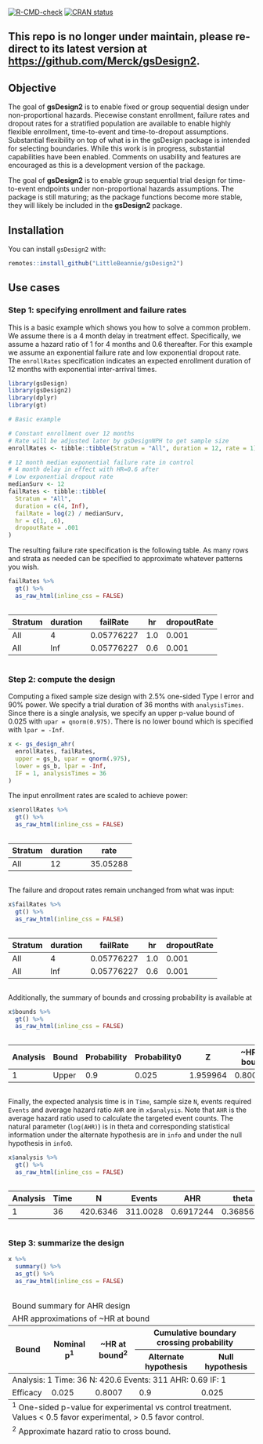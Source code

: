 
<!-- badges: start -->

[![R-CMD-check](https://github.com/LittleBeannie/gsDesign2/actions/workflows/R-CMD-check.yaml/badge.svg)](https://github.com/LittleBeannie/gsDesign2/actions/workflows/R-CMD-check.yaml)
[![CRAN
status](https://www.r-pkg.org/badges/version/gsDesign2)](https://CRAN.R-project.org/package=gsDesign2)
<!-- badges: end -->

## This repo is no longer under maintain, please re-direct to its latest version at https://github.com/Merck/gsDesign2.

## Objective

The goal of **gsDesign2** is to enable fixed or group sequential design
under non-proportional hazards. Piecewise constant enrollment, failure
rates and dropout rates for a stratified population are available to
enable highly flexible enrollment, time-to-event and time-to-dropout
assumptions. Substantial flexibility on top of what is in the gsDesign
package is intended for selecting boundaries. While this work is in
progress, substantial capabilities have been enabled. Comments on
usability and features are encouraged as this is a development version
of the package.

The goal of **gsDesign2** is to enable group sequential trial design for
time-to-event endpoints under non-proportional hazards assumptions. The
package is still maturing; as the package functions become more stable,
they will likely be included in the **gsDesign2** package.

## Installation

You can install `gsDesign2` with:

``` r
remotes::install_github("LittleBeannie/gsDesign2")
```

## Use cases

### Step 1: specifying enrollment and failure rates

This is a basic example which shows you how to solve a common problem.
We assume there is a 4 month delay in treatment effect. Specifically, we
assume a hazard ratio of 1 for 4 months and 0.6 thereafter. For this
example we assume an exponential failure rate and low exponential
dropout rate. The `enrollRates` specification indicates an expected
enrollment duration of 12 months with exponential inter-arrival times.

``` r
library(gsDesign)
library(gsDesign2)
library(dplyr)
library(gt)

# Basic example

# Constant enrollment over 12 months
# Rate will be adjusted later by gsDesignNPH to get sample size
enrollRates <- tibble::tibble(Stratum = "All", duration = 12, rate = 1)

# 12 month median exponential failure rate in control
# 4 month delay in effect with HR=0.6 after
# Low exponential dropout rate
medianSurv <- 12
failRates <- tibble::tibble(
  Stratum = "All",
  duration = c(4, Inf),
  failRate = log(2) / medianSurv,
  hr = c(1, .6),
  dropoutRate = .001
)
```

The resulting failure rate specification is the following table. As many
rows and strata as needed can be specified to approximate whatever
patterns you wish.

``` r
failRates %>%
  gt() %>%
  as_raw_html(inline_css = FALSE)
```

<div id="rukhwqbnsm" style="overflow-x:auto;overflow-y:auto;width:auto;height:auto;">
  
  <table class="gt_table">
  
  <thead class="gt_col_headings">
    <tr>
      <th class="gt_col_heading gt_columns_bottom_border gt_left" rowspan="1" colspan="1" scope="col">Stratum</th>
      <th class="gt_col_heading gt_columns_bottom_border gt_right" rowspan="1" colspan="1" scope="col">duration</th>
      <th class="gt_col_heading gt_columns_bottom_border gt_right" rowspan="1" colspan="1" scope="col">failRate</th>
      <th class="gt_col_heading gt_columns_bottom_border gt_right" rowspan="1" colspan="1" scope="col">hr</th>
      <th class="gt_col_heading gt_columns_bottom_border gt_right" rowspan="1" colspan="1" scope="col">dropoutRate</th>
    </tr>
  </thead>
  <tbody class="gt_table_body">
    <tr><td class="gt_row gt_left">All</td>
<td class="gt_row gt_right">4</td>
<td class="gt_row gt_right">0.05776227</td>
<td class="gt_row gt_right">1.0</td>
<td class="gt_row gt_right">0.001</td></tr>
    <tr><td class="gt_row gt_left">All</td>
<td class="gt_row gt_right">Inf</td>
<td class="gt_row gt_right">0.05776227</td>
<td class="gt_row gt_right">0.6</td>
<td class="gt_row gt_right">0.001</td></tr>
  </tbody>
  
  
</table>
</div>

### Step 2: compute the design

Computing a fixed sample size design with 2.5% one-sided Type I error
and 90% power. We specify a trial duration of 36 months with
`analysisTimes`. Since there is a single analysis, we specify an upper
p-value bound of 0.025 with `upar = qnorm(0.975)`. There is no lower
bound which is specified with `lpar = -Inf`.

``` r
x <- gs_design_ahr(
  enrollRates, failRates,
  upper = gs_b, upar = qnorm(.975),
  lower = gs_b, lpar = -Inf,
  IF = 1, analysisTimes = 36
)
```

The input enrollment rates are scaled to achieve power:

``` r
x$enrollRates %>%
  gt() %>%
  as_raw_html(inline_css = FALSE)
```

<div id="yjtuqvrhny" style="overflow-x:auto;overflow-y:auto;width:auto;height:auto;">
  
  <table class="gt_table">
  
  <thead class="gt_col_headings">
    <tr>
      <th class="gt_col_heading gt_columns_bottom_border gt_left" rowspan="1" colspan="1" scope="col">Stratum</th>
      <th class="gt_col_heading gt_columns_bottom_border gt_right" rowspan="1" colspan="1" scope="col">duration</th>
      <th class="gt_col_heading gt_columns_bottom_border gt_right" rowspan="1" colspan="1" scope="col">rate</th>
    </tr>
  </thead>
  <tbody class="gt_table_body">
    <tr><td class="gt_row gt_left">All</td>
<td class="gt_row gt_right">12</td>
<td class="gt_row gt_right">35.05288</td></tr>
  </tbody>
  
  
</table>
</div>

The failure and dropout rates remain unchanged from what was input:

``` r
x$failRates %>%
  gt() %>%
  as_raw_html(inline_css = FALSE)
```

<div id="lsubyqwkcb" style="overflow-x:auto;overflow-y:auto;width:auto;height:auto;">
  
  <table class="gt_table">
  
  <thead class="gt_col_headings">
    <tr>
      <th class="gt_col_heading gt_columns_bottom_border gt_left" rowspan="1" colspan="1" scope="col">Stratum</th>
      <th class="gt_col_heading gt_columns_bottom_border gt_right" rowspan="1" colspan="1" scope="col">duration</th>
      <th class="gt_col_heading gt_columns_bottom_border gt_right" rowspan="1" colspan="1" scope="col">failRate</th>
      <th class="gt_col_heading gt_columns_bottom_border gt_right" rowspan="1" colspan="1" scope="col">hr</th>
      <th class="gt_col_heading gt_columns_bottom_border gt_right" rowspan="1" colspan="1" scope="col">dropoutRate</th>
    </tr>
  </thead>
  <tbody class="gt_table_body">
    <tr><td class="gt_row gt_left">All</td>
<td class="gt_row gt_right">4</td>
<td class="gt_row gt_right">0.05776227</td>
<td class="gt_row gt_right">1.0</td>
<td class="gt_row gt_right">0.001</td></tr>
    <tr><td class="gt_row gt_left">All</td>
<td class="gt_row gt_right">Inf</td>
<td class="gt_row gt_right">0.05776227</td>
<td class="gt_row gt_right">0.6</td>
<td class="gt_row gt_right">0.001</td></tr>
  </tbody>
  
  
</table>
</div>

Additionally, the summary of bounds and crossing probability is
available at

``` r
x$bounds %>%
  gt() %>%
  as_raw_html(inline_css = FALSE)
```

<div id="xxbcmivtvt" style="overflow-x:auto;overflow-y:auto;width:auto;height:auto;">
  
  <table class="gt_table">
  
  <thead class="gt_col_headings">
    <tr>
      <th class="gt_col_heading gt_columns_bottom_border gt_right" rowspan="1" colspan="1" scope="col">Analysis</th>
      <th class="gt_col_heading gt_columns_bottom_border gt_left" rowspan="1" colspan="1" scope="col">Bound</th>
      <th class="gt_col_heading gt_columns_bottom_border gt_right" rowspan="1" colspan="1" scope="col">Probability</th>
      <th class="gt_col_heading gt_columns_bottom_border gt_right" rowspan="1" colspan="1" scope="col">Probability0</th>
      <th class="gt_col_heading gt_columns_bottom_border gt_right" rowspan="1" colspan="1" scope="col">Z</th>
      <th class="gt_col_heading gt_columns_bottom_border gt_right" rowspan="1" colspan="1" scope="col">~HR at bound</th>
      <th class="gt_col_heading gt_columns_bottom_border gt_right" rowspan="1" colspan="1" scope="col">Nominal p</th>
    </tr>
  </thead>
  <tbody class="gt_table_body">
    <tr><td class="gt_row gt_right">1</td>
<td class="gt_row gt_left">Upper</td>
<td class="gt_row gt_right">0.9</td>
<td class="gt_row gt_right">0.025</td>
<td class="gt_row gt_right">1.959964</td>
<td class="gt_row gt_right">0.800693</td>
<td class="gt_row gt_right">0.025</td></tr>
  </tbody>
  
  
</table>
</div>

Finally, the expected analysis time is in `Time`, sample size `N`,
events required `Events` and average hazard ratio `AHR` are in
`x$analysis`. Note that `AHR` is the average hazard ratio used to
calculate the targeted event counts. The natural parameter (`log(AHR)`)
is in theta and corresponding statistical information under the
alternate hypothesis are in `info` and under the null hypothesis in
`info0`.

``` r
x$analysis %>%
  gt() %>%
  as_raw_html(inline_css = FALSE)
```

<div id="kxchevjpcx" style="overflow-x:auto;overflow-y:auto;width:auto;height:auto;">
  
  <table class="gt_table">
  
  <thead class="gt_col_headings">
    <tr>
      <th class="gt_col_heading gt_columns_bottom_border gt_right" rowspan="1" colspan="1" scope="col">Analysis</th>
      <th class="gt_col_heading gt_columns_bottom_border gt_right" rowspan="1" colspan="1" scope="col">Time</th>
      <th class="gt_col_heading gt_columns_bottom_border gt_right" rowspan="1" colspan="1" scope="col">N</th>
      <th class="gt_col_heading gt_columns_bottom_border gt_right" rowspan="1" colspan="1" scope="col">Events</th>
      <th class="gt_col_heading gt_columns_bottom_border gt_right" rowspan="1" colspan="1" scope="col">AHR</th>
      <th class="gt_col_heading gt_columns_bottom_border gt_right" rowspan="1" colspan="1" scope="col">theta</th>
      <th class="gt_col_heading gt_columns_bottom_border gt_right" rowspan="1" colspan="1" scope="col">info</th>
      <th class="gt_col_heading gt_columns_bottom_border gt_right" rowspan="1" colspan="1" scope="col">info0</th>
      <th class="gt_col_heading gt_columns_bottom_border gt_right" rowspan="1" colspan="1" scope="col">IF</th>
    </tr>
  </thead>
  <tbody class="gt_table_body">
    <tr><td class="gt_row gt_right">1</td>
<td class="gt_row gt_right">36</td>
<td class="gt_row gt_right">420.6346</td>
<td class="gt_row gt_right">311.0028</td>
<td class="gt_row gt_right">0.6917244</td>
<td class="gt_row gt_right">0.3685676</td>
<td class="gt_row gt_right">76.74383</td>
<td class="gt_row gt_right">77.75069</td>
<td class="gt_row gt_right">1</td></tr>
  </tbody>
  
  
</table>
</div>

### Step 3: summarize the design

``` r
x %>%
  summary() %>%
  as_gt() %>%
  as_raw_html(inline_css = FALSE)
```

<div id="qdcrjlcmwp" style="overflow-x:auto;overflow-y:auto;width:auto;height:auto;">
  
  <table class="gt_table">
  <thead class="gt_header">
    <tr>
      <td colspan="5" class="gt_heading gt_title gt_font_normal" style>Bound summary for AHR design</td>
    </tr>
    <tr>
      <td colspan="5" class="gt_heading gt_subtitle gt_font_normal gt_bottom_border" style>AHR approximations of ~HR at bound</td>
    </tr>
  </thead>
  <thead class="gt_col_headings">
    <tr>
      <th class="gt_col_heading gt_columns_bottom_border gt_left" rowspan="2" colspan="1" scope="col">Bound</th>
      <th class="gt_col_heading gt_columns_bottom_border gt_right" rowspan="2" colspan="1" scope="col">Nominal p<sup class="gt_footnote_marks">1</sup></th>
      <th class="gt_col_heading gt_columns_bottom_border gt_right" rowspan="2" colspan="1" scope="col">~HR at bound<sup class="gt_footnote_marks">2</sup></th>
      <th class="gt_center gt_columns_top_border gt_column_spanner_outer" rowspan="1" colspan="2" scope="colgroup">
        <span class="gt_column_spanner">Cumulative boundary crossing probability</span>
      </th>
    </tr>
    <tr>
      <th class="gt_col_heading gt_columns_bottom_border gt_right" rowspan="1" colspan="1" scope="col">Alternate hypothesis</th>
      <th class="gt_col_heading gt_columns_bottom_border gt_right" rowspan="1" colspan="1" scope="col">Null hypothesis</th>
    </tr>
  </thead>
  <tbody class="gt_table_body">
    <tr class="gt_group_heading_row">
      <td colspan="5" class="gt_group_heading">Analysis: 1 Time: 36 N: 420.6 Events: 311 AHR: 0.69 IF: 1</td>
    </tr>
    <tr class="gt_row_group_first"><td class="gt_row gt_left">Efficacy</td>
<td class="gt_row gt_right">0.025</td>
<td class="gt_row gt_right">0.8007</td>
<td class="gt_row gt_right">0.9</td>
<td class="gt_row gt_right">0.025</td></tr>
  </tbody>
  
  <tfoot class="gt_footnotes">
    <tr>
      <td class="gt_footnote" colspan="5"><sup class="gt_footnote_marks">1</sup> One-sided p-value for experimental vs control treatment. Values &lt; 0.5 favor experimental, &gt; 0.5 favor control.</td>
    </tr>
    <tr>
      <td class="gt_footnote" colspan="5"><sup class="gt_footnote_marks">2</sup> Approximate hazard ratio to cross bound.</td>
    </tr>
  </tfoot>
</table>
</div>
